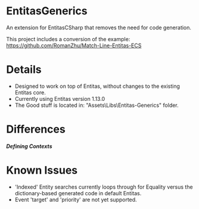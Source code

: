 # EntitasGenerics

An extension for EntitasCSharp that removes the need for code generation.

This project includes a conversion of the example: https://github.com/RomanZhu/Match-Line-Entitas-ECS

# Details #

* Designed to work on top of Entitas, without changes to the existing Entitas core.
* Currently using Entitas version 1.13.0
* The Good stuff is located in: "Assets\Libs\Entitas-Generics" folder.

# Differences #

##### Defining Contexts #####



# Known Issues #

* 'Indexed' Entity searches currently loops through for Equality versus the dictionary-based generated code in default Entitas.
* Event 'target' and 'priority' are not yet supported.